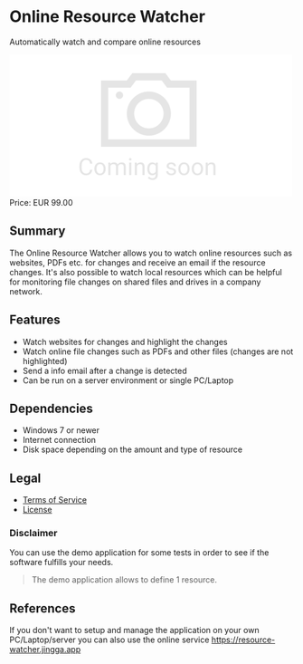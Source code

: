# Online Resource Watcher

Automatically watch and compare online resources

<div class="splash">
    <img alt="Splash" src="/tpl/img/placeholder_splash.png">
    <div class="price">Price: EUR 99.00</div>
    <div class="purchase">
        <!--<a class="button" href="#">Demo</a>
        <a class="button" href="#">Buy</a>-->
    </div>
</div>

## Summary

The Online Resource Watcher allows you to watch online resources such as websites, PDFs etc. for changes and receive an email if the resource changes. It's also possible to watch local resources which can be helpful for monitoring file changes on shared files and drives in a company network.

## Features

* Watch websites for changes and highlight the changes
* Watch online file changes such as PDFs and other files (changes are not highlighted)
* Send a info email after a change is detected
* Can be run on a server environment or single PC/Laptop

## Dependencies

* Windows 7 or newer
* Internet connection
* Disk space depending on the amount and type of resource

## Legal

* [Terms of Service](/en/terms)
* [License](https://github.com/Karaka-Management/OnlineResourceWatcherApp/blob/master/LICENSE.txt)

### Disclaimer

You can use the demo application for some tests in order to see if the software fulfills your needs.

> The demo application allows to define 1 resource.

## References

If you don't want to setup and manage the application on your own PC/Laptop/server you can also use the online service https://resource-watcher.jingga.app